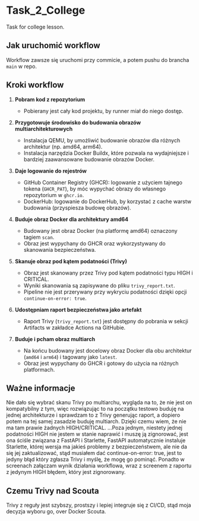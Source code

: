 # Task_2_College
Task for college lesson.

## Jak uruchomić workflow

Workflow zawsze się uruchomi przy commicie, a potem  pushu do brancha `main` w repo.

## Kroki workflow

1. **Pobram kod z repozytorium**
   - Pobierany jest cały kod projektu, by runner miał do niego dostęp.

2. **Przygotowuje środowisko do budowania obrazów multiarchitekturowych**
   - Instalacja QEMU, by umożliwić budowanie obrazów dla różnych architektur (np. amd64, arm64).
   - Instalacja narzędzia Docker Buildx, które pozwala na wydajniejsze i bardziej zaawansowane budowanie obrazów Docker.

3. **Daje logowanie do rejestrów**
   - GitHub Container Registry (GHCR): logowanie z użyciem tajnego tokena (`GHCR_PAT`), by móc wypychać obrazy do własnego repozytorium w `ghcr.io`.
   - DockerHub: logowanie do DockerHub, by korzystać z cache warstw budowania (przyspiesza budowę obrazów).

4. **Buduje obraz Docker dla architektury amd64**
   - Budowany jest obraz Docker (na platformę amd64) oznaczony tagiem `scan`.
   - Obraz jest wypychany do GHCR oraz wykorzystywany do skanowania bezpieczeństwa.

5. **Skanuje obraz pod kątem podatności (Trivy)**
   - Obraz jest skanowany przez Trivy pod kątem podatności typu HIGH i CRITICAL.
   - Wyniki skanowania są zapisywane do pliku `trivy_report.txt`.
   - Pipeline nie jest przerywany przy wykryciu podatności dzięki opcji `continue-on-error: true`.

6. **Udostępniam raport bezpieczeństwa jako artefakt**
   - Raport Trivy (`trivy_report.txt`) jest dostępny do pobrania w sekcji Artifacts w zakładce Actions na GitHubie.

7. **Buduje i pcham obraz multiarch**
   - Na końcu budowany jest docelowy obraz Docker dla obu architektur (`amd64` i `arm64`) i tagowany jako `latest`.
   - Obraz jest wypychany do GHCR i gotowy do użycia na różnych platformach.

## Ważne informacje

Nie dało się wybrać skanu Trivy po multiarchu, wygląda na to, że nie jest on kompatybilny z tym, więc rozwiązując to na początku testowo buduję
na jednej architekturze i sprawdzam to z Trivy generując raport, a dopiero potem na tej samej zasadzie buduję multiarch. Dzięki
czemu wiem, że nie ma tam prawie żadnych HIGH/CRITICAL.
...Poza jednym, niestety jednej podatności HIGH nie jestem w stanie naprawić i muszę ją zignorować, jest ona ściśle związana z FastAPI
i Starlette, FastAPI automatycznie instaluje Starlette, której wersja ma jakieś problemy z bezpieczeństwem, ale nie da się jej zaktualizować,
stąd musiałem dać continue-on-error: true, jest to jedyny błąd który zgłasza Trivy i myślę, że mogę go pominąć.
Ponadto w screenach załączam wynik działania workflowa, wraz z screenem z raportu z jedynym HIGH błędem, który jest zignorowany.

## Czemu Trivy nad Scouta

Trivy z reguły jest szybszy, prostszy i lepiej integruje się z CI/CD, stąd moja decyzja wyboru go, over Docker Scouta. 